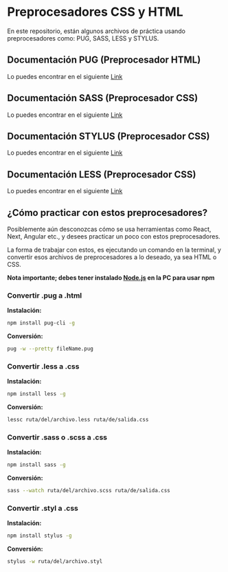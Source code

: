 # Preprocesadores CSS y HTML

En este repositorio, están algunos archivos de práctica usando preprocesadores como: PUG, SASS, LESS y STYLUS.

## Documentación PUG (Preprocesador HTML)

Lo puedes encontrar en el siguiente [Link](https://pugjs.org/api/getting-started.html)

## Documentación SASS (Preprocesador CSS)

Lo puedes encontrar en el siguiente [Link](https://sass-lang.com/documentation/)

## Documentación STYLUS (Preprocesador CSS)

Lo puedes encontrar en el siguiente [Link](https://stylus-lang.com/)

## Documentación LESS (Preprocesador CSS)

Lo puedes encontrar en el siguiente [Link](https://lesscss.org/)

## ¿Cómo practicar con estos preprocesadores?

Posiblemente aún desconozcas cómo se usa herramientas como React, Next, Angular etc., y desees practicar un poco con estos preprocesadores.

La forma de trabajar con estos, es ejecutando un comando en la terminal, y convertir esos archivos de preprocesadores a lo deseado, ya sea HTML o CSS.

**Nota importante; debes tener instalado [Node.js](https://nodejs.org/en/) en la PC para usar npm**

### Convertir .pug a .html

**Instalación:**

```bash
npm install pug-cli -g
```

**Conversión:**

```bash
pug -w --pretty fileName.pug
```

### Convertir .less a .css

**Instalación:**

```bash
npm install less -g
```

**Conversión:**

```bash
lessc ruta/del/archivo.less ruta/de/salida.css
```

### Convertir .sass o .scss a .css

**Instalación:**

```bash
npm install sass -g
```

**Conversión:**

```bash
sass --watch ruta/del/archivo.scss ruta/de/salida.css
```

### Convertir .styl a .css

**Instalación:**

```bash
npm install stylus -g
```

**Conversión:**

```bash
stylus -w ruta/del/archivo.styl
```
